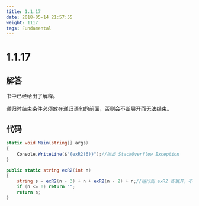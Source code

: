 ```yaml
---
title: 1.1.17
date: 2018-05-14 21:57:55
weight: 1117
tags: Fundamental
---
```


# 1.1.17


## 解答

书中已经给出了解释。

递归时结束条件必须放在递归语句的前面，否则会不断展开而无法结束。

## 代码

```csharp
static void Main(string[] args)
{
    Console.WriteLine($"{exR2(6)}");//抛出 StackOverflow Exception
}

public static string exR2(int n)
{
    string s = exR2(n - 3) + n + exR2(n - 2) + n;//运行到 exR2 即展开，不会再运行下一句
    if (n <= 0) return "";
    return s;
}
```

